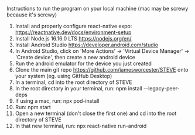 Instructions to run the program on your local machine (mac may be screwy because it's screwy)
1. Install and properly configure react-native expo: https://reactnative.dev/docs/environment-setup
2. Install Node.js 16.16.0 LTS https://nodejs.org/en/
3. Install Android Studio https://developer.android.com/studio
4. In Android Studio, click on 'More Actions' -> 'Virtual Device Manager' -> 'Create device', then create a new android device
5. Run the android emulator for the device you just created
6. Clone the main git repo https://github.com/jamesworcester/STEVE onto your system (eg. using GitHub Desktop)
7. In a terminal, cd into the root directory of STEVE
8. In the root directory in your terminal, run: npm install --legacy-peer-deps
9. If using a mac, run: npx pod-install
10. Run: npm start
11. Open a new terminal (don't close the first one) and cd into the root directory of STEVE
12. In that new terminal, run: npx react-native run-android
